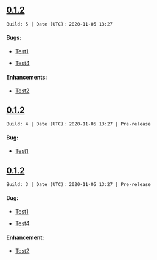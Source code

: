 ## [0.1.2](https://github.com/Suplanus/GitHubReleaser/releases/tag/0.1.2.5)

`Build: 5 | Date (UTC): 2020-11-05 13:27`

#### Bugs:
- [Test1](https://github.com/Suplanus/GitHubReleaser/issues/2)
- [Test4](https://github.com/Suplanus/GitHubReleaser/issues/5)

#### Enhancements:
- [Test2](https://github.com/Suplanus/GitHubReleaser/issues/3)

## [0.1.2](https://github.com/Suplanus/GitHubReleaser/releases/tag/0.1.2.4)

`Build: 4 | Date (UTC): 2020-11-05 13:27 | Pre-release`


#### Bug:
- [Test1](https://github.com/Suplanus/GitHubReleaser/issues/2)

## [0.1.2](https://github.com/Suplanus/GitHubReleaser/releases/tag/0.1.2.3)

`Build: 3 | Date (UTC): 2020-11-05 13:27 | Pre-release`


#### Bug:
- [Test1](https://github.com/Suplanus/GitHubReleaser/issues/2)
- [Test4](https://github.com/Suplanus/GitHubReleaser/issues/5)

#### Enhancement:
- [Test2](https://github.com/Suplanus/GitHubReleaser/issues/3)


